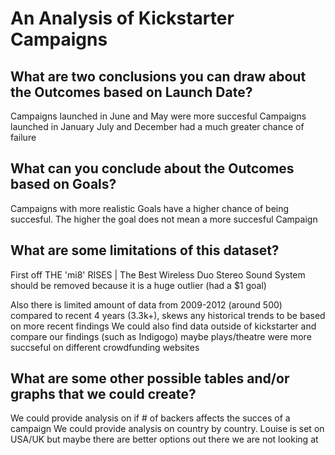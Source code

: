 # An Analysis of Kickstarter Campaigns

## What are two conclusions you can draw about the Outcomes based on Launch Date?

Campaigns launched in June and May were more succesful
Campaigns launched in January July and December had a much greater chance of failure

## What can you conclude about the Outcomes based on Goals?

Campaigns with more realistic Goals have a higher chance of being succesful. The higher the goal does not mean a more succesful Campaign

## What are some limitations of this dataset?
First off THE 'mi8' RISES | The Best Wireless Duo Stereo Sound System should be removed because it is a huge outlier (had a $1 goal) 

Also there is limited amount of data from 2009-2012 (around 500) compared to recent 4 years (3.3k+), skews any historical trends to be based on more recent findings
We could also find data outside of kickstarter and compare our findings (such as Indigogo) maybe plays/theatre were more succseful on different crowdfunding websites

## What are some other possible tables and/or graphs that we could create?

We could provide analysis on if # of backers affects the succes of a campaign
We could provide analysis on country by country. Louise is set on USA/UK but maybe there are better options out there we are not looking at



